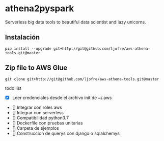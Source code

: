 
athena2pyspark
==

Serverless big data tools to beautiful data scientist and lazy unicorns.

## Instalación
```
pip install --upgrade git+http://git@github.com/ljofre/aws-athena-tools.git@master
```

## Zip file to AWS Glue

```
git clone git+http://git@github.com/ljofre/aws-athena-tools.git@master

```

todo list

- [x] Leer credenciales desde el archivo init de ~/.aws
- [] Integrar con roles aws
- [] Integrar con serverless
- [] Compatibilidad python3.7
- [] Dockerfile con pruebas unitarias
- [] Carpeta de ejemplos
- [] Construccion de querys con django o sqlalchemys
